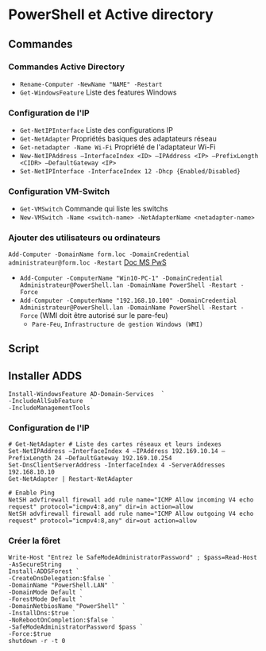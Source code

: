# PowerShell et Active directory
## Commandes
### Commandes Active Directory
- `Rename-Computer -NewName "NAME" -Restart`
- `Get-WindowsFeature` Liste des features Windows
### Configuration de l'IP
- `Get-NetIPInterface` Liste des configurations IP
- `Get-NetAdapter` Propriétés basiques des adaptateurs réseau
- `Get-netadapter -Name Wi-Fi` Propriété de l'adaptateur Wi-Fi 
- `New-NetIPAddress –InterfaceIndex <ID> –IPAddress <IP> –PrefixLength <CIDR> –DefaultGateway <IP>`
- `Set-NetIPInterface -InterfaceIndex 12 -Dhcp {Enabled/Disabled}`
### Configuration VM-Switch
- `Get-VMSwitch` Commande qui liste les switchs
- `New-VMSwitch -Name <switch-name> -NetAdapterName <netadapter-name>`
### Ajouter des utilisateurs ou ordinateurs
`Add-Computer -DomainName form.loc -DomainCredential administrateur@form.loc -Restart` [Doc MS PwS](https://learn.microsoft.com/en-us/powershell/module/microsoft.powershell.management/add-computer?view=powershell-5.1)
- `Add-Computer -ComputerName "Win10-PC-1" -DomainCredential Administrateur@PowerShell.lan -DomainName PowerShell -Restart -Force`
- `Add-Computer -ComputerName "192.168.10.100" -DomainCredential Administrateur@PowerShell.lan -DomainName PowerShell -Restart -Force` (WMI doit être autorisé sur le pare-feu)
  - `Pare-Feu`, `Infrastructure de gestion Windows (WMI)`

## Script
## Installer ADDS
```
Install-WindowsFeature AD-Domain-Services  `
-IncludeAllSubFeature  `
-IncludeManagementTools
```

### Configuration de l'IP
```
# Get-NetAdapter # Liste des cartes réseaux et leurs indexes
Set-NetIPAddress –InterfaceIndex 4 –IPAddress 192.169.10.14 –PrefixLength 24 –DefaultGateway 192.169.10.254
Set-DnsClientServerAddress -InterfaceIndex 4 -ServerAddresses 192.168.10.10
Get-NetAdapter | Restart-NetAdapter

# Enable Ping
NetSH advfirewall firewall add rule name="ICMP Allow incoming V4 echo request" protocol="icmpv4:8,any" dir=in action=allow
NetSH advfirewall firewall add rule name="ICMP Allow outgoing V4 echo request" protocol="icmpv4:8,any" dir=out action=allow
```

### Créer la fôret
```
Write-Host "Entrez le SafeModeAdministratorPassword" ; $pass=Read-Host -AsSecureString
Install-ADDSForest `
-CreateDnsDelegation:$false `
-DomainName "PowerShell.LAN" `
-DomainMode Default `
-ForestMode Default `
-DomainNetbiosName "PowerShell" `
-InstallDns:$true `
-NoRebootOnCompletion:$false `
-SafeModeAdministratorPassword $pass `
-Force:$true
shutdown -r -t 0
```